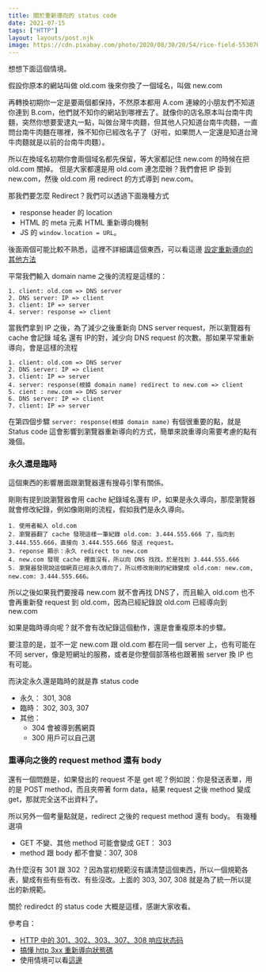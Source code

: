 ```yaml
---
title: 關於重新導向的 status code
date: 2021-07-15
tags: ["HTTP"]
layout: layouts/post.njk
image: https://cdn.pixabay.com/photo/2020/08/30/20/54/rice-field-5530707_1280.jpg
---
```


想想下面這個情境。

假設你原本的網站叫做 old.com
後來你換了一個域名，叫做 new.com

再轉換初期你一定是要兩個都保持，不然原本都用 A.com 連線的小朋友們不知道你連到 B.com，他們就不知你的網站到哪裡去了。就像你的店名原本叫台南牛肉麵，突然你想要愛逮丸一點，叫做台灣牛肉麵，但其他人只知道台南牛肉麵，一直問台南牛肉麵在哪裡，殊不知你已經改名子了（好啦，如果問人一定還是知道台灣牛肉麵就是以前的台南牛肉麵）。

所以在換域名初期你會兩個域名都先保留，等大家都記住 new.com 的時候在把 old.com 關掉。
但是大家都還是用 old.com 連怎麼辦？我們會把 IP 掛到 new.com，然後 old.com 用 redirect 的方式導到 new.com。

那我們要怎麼 Redirect？我們可以透過下面幾種方式

- response header 的 location
- HTML 的 meta 元素 HTML 重新導向機制
- JS 的 `window.location = URL`。

後面兩個可能比較不熟悉，這裡不詳細講這個東西，可以看這邊 [設定重新導向的其他方法](https://developer.mozilla.org/zh-CN/docs/Web/HTTP/Redirections#%E8%AE%BE%E5%AE%9A%E9%87%8D%E5%AE%9A%E5%90%91%E6%98%A0%E5%B0%84%E7%9A%84%E5%85%B6%E4%BB%96%E6%96%B9%E6%B3%95)


平常我們輸入 domain name 之後的流程是這樣的：

```
1. client: old.com => DNS server
2. DNS server: IP => client
3. client: IP => server 
4. server: response => client
```

當我們拿到 IP 之後，為了減少之後重新向 DNS server request，所以瀏覽器有 cache 會記錄 域名 還有 IP的對，減少向 DNS request 的次數。那如果平常重新導向，會是這樣的流程

```
1. client: old.com => DNS server
2. DNS server: IP => client
3. client: IP => server 
4. server: response(根據 domain name) redirect to new.com => client
5. cient : new.com => DNS server
6. DNS server: IP => client
7. client: IP => server
```
在第四個步驟 `server: response(根據 domain name)` 有個很重要的點，就是 Status code 這會影響到瀏覽器重新導向的方式，簡單來說重導向需要考慮的點有幾個。

### 永久還是臨時
這個東西的影響層面跟瀏覽器還有搜尋引擎有關係。

剛剛有提到說瀏覽器會用 cache 紀錄域名還有 IP，如果是永久導向，那麼瀏覽器就會修改紀錄，例如像剛剛的流程，假如我們是永久導向。
```
1. 使用者輸入 old.com
2. 瀏覽器翻了 cache 發現這樣一筆紀錄 old.com: 3.444.555.666 了，指向到 3.444.555.666，直接向 3.444.555.666 發送 request。
3. reponse 顯示：永久 redirect to new.com 
4. new.com 發現 cache 裡面沒有，所以向 DNS 找找，於是找到 3.444.555.666
5. 瀏覽器發現說這個網頁已經永久導向了，所以修改剛剛的紀錄變成 old.com: new.com, new.com: 3.444.555.666。
```

所以之後如果我們要搜尋 new.com 就不會再找 DNS了，而且輸入 old.com 也不會再重新發 request 到 old.com，因為已經紀錄說 old.com 已經導向到 new.com

如果是臨時導向呢？就不會有改紀錄這個動作，還是會重複原本的步驟。

要注意的是，並不一定 new.com 跟 old.com 都在同一個 server 上，也有可能在不同 server，像是短網址的服務，或者是你整個部落格也跟著搬 server 換 IP 也有可能。

而決定永久還是臨時的就是靠 status code

- 永久： 301, 308
- 臨時： 302, 303, 307
- 其他：
  - 304 會被導到舊網頁
  - 300 用戶可以自己選

### 重導向之後的 request method 還有 body
還有一個問題是，如果發出的 request 不是 get 呢？例如說：你是發送表單，用的是 POST method，而且夾帶著 form data，結果 request 之後 method 變成 get，那就完全送不出資料了。

所以另外一個考量點就是，redirect 之後的 request method 還有 body。
有幾種選項

- GET 不變、其他 method 可能會變成 GET： 303
- method 跟 body 都不會變：307, 308

為什麼沒有 301 跟 302 ？因為當初規範沒有講清楚這個東西，所以一個規範各表，變成有些有些有改、有些沒改。上面的 303, 307, 308 就是為了統一所以提出的新規範。

關於 rediredct 的 status code 大概是這樣，感謝大家收看。

參考自：

- [HTTP 中的 301、302、303、307、308 响应状态码](https://zhuanlan.zhihu.com/p/60669395)
- [搞懂 http 3xx 重新導向狀態碼](https://medium.com/@dubiety/%E6%90%9E%E6%87%82-http-3xx-%E9%87%8D%E6%96%B0%E5%B0%8E%E5%90%91%E7%8B%80%E6%85%8B%E7%A2%BC-f1a288c1cd20)
- 使用情境可以看[這邊](https://developer.mozilla.org/zh-CN/docs/Web/HTTP/Redirections#%E6%B0%B8%E4%B9%85%E9%87%8D%E5%AE%9A%E5%90%91)

